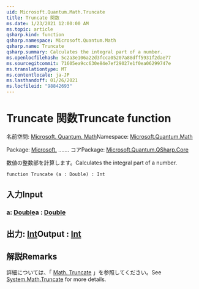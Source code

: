 ```yaml
---
uid: Microsoft.Quantum.Math.Truncate
title: Truncate 関数
ms.date: 1/23/2021 12:00:00 AM
ms.topic: article
qsharp.kind: function
qsharp.namespace: Microsoft.Quantum.Math
qsharp.name: Truncate
qsharp.summary: Calculates the integral part of a number.
ms.openlocfilehash: 5c2a3e106a22d3fcca05207a88dff5931f2dae77
ms.sourcegitcommit: 71605ea9cc630e84e7ef29027e1f0ea06299747e
ms.translationtype: MT
ms.contentlocale: ja-JP
ms.lasthandoff: 01/26/2021
ms.locfileid: "98842693"
---
```

# <a name="truncate-function"></a><span data-ttu-id="4ef53-102">Truncate 関数</span><span class="sxs-lookup"><span data-stu-id="4ef53-102">Truncate function</span></span>

<span data-ttu-id="4ef53-103">名前空間: [Microsoft. Quantum. Math](xref:Microsoft.Quantum.Math)</span><span class="sxs-lookup"><span data-stu-id="4ef53-103">Namespace: [Microsoft.Quantum.Math](xref:Microsoft.Quantum.Math)</span></span>

<span data-ttu-id="4ef53-104">Package: [Microsoft.](https://nuget.org/packages/Microsoft.Quantum.QSharp.Core) ....... コア</span><span class="sxs-lookup"><span data-stu-id="4ef53-104">Package: [Microsoft.Quantum.QSharp.Core](https://nuget.org/packages/Microsoft.Quantum.QSharp.Core)</span></span>


<span data-ttu-id="4ef53-105">数値の整数部を計算します。</span><span class="sxs-lookup"><span data-stu-id="4ef53-105">Calculates the integral part of a number.</span></span>

```qsharp
function Truncate (a : Double) : Int
```


## <a name="input"></a><span data-ttu-id="4ef53-106">入力</span><span class="sxs-lookup"><span data-stu-id="4ef53-106">Input</span></span>

### <a name="a--double"></a><span data-ttu-id="4ef53-107">a: [Double](xref:microsoft.quantum.lang-ref.double)</span><span class="sxs-lookup"><span data-stu-id="4ef53-107">a : [Double](xref:microsoft.quantum.lang-ref.double)</span></span>





## <a name="output--int"></a><span data-ttu-id="4ef53-108">出力: [Int](xref:microsoft.quantum.lang-ref.int)</span><span class="sxs-lookup"><span data-stu-id="4ef53-108">Output : [Int](xref:microsoft.quantum.lang-ref.int)</span></span>



## <a name="remarks"></a><span data-ttu-id="4ef53-109">解説</span><span class="sxs-lookup"><span data-stu-id="4ef53-109">Remarks</span></span>

<span data-ttu-id="4ef53-110">詳細については、「 [Math. Truncate](https://docs.microsoft.com/dotnet/api/system.math.truncate) 」を参照してください。</span><span class="sxs-lookup"><span data-stu-id="4ef53-110">See [System.Math.Truncate](https://docs.microsoft.com/dotnet/api/system.math.truncate) for more details.</span></span>